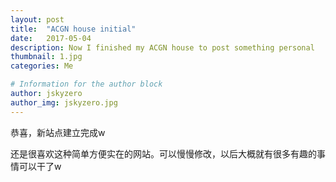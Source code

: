 ```yaml
---
layout: post
title:  "ACGN house initial"
date:   2017-05-04
description: Now I finished my ACGN house to post something personal
thumbnail: 1.jpg
categories: Me

# Information for the author block
author: jskyzero
author_img: jskyzero.jpg
---
```


恭喜，新站点建立完成w

还是很喜欢这种简单方便实在的网站。可以慢慢修改，以后大概就有很多有趣的事情可以干了w